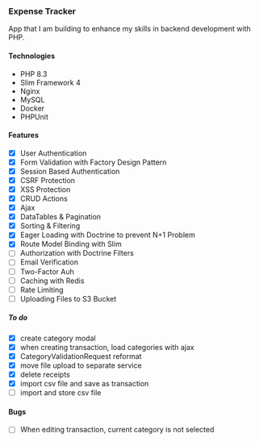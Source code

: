 ### Expense Tracker

App that I am building to enhance my skills in backend development with PHP.

#### Technologies

- PHP 8.3
- Slim Framework 4
- Nginx
- MySQL
- Docker
- PHPUnit

#### Features

- [x] User Authentication
- [x] Form Validation with Factory Design Pattern
- [x] Session Based Authentication
- [x] CSRF Protection
- [x] XSS Protection
- [x] CRUD Actions
- [x] Ajax
- [x] DataTables & Pagination
- [x] Sorting & Filtering
- [x] Eager Loading with Doctrine to prevent N+1 Problem
- [x] Route Model Binding with Slim
- [ ] Authorization with Doctrine Filters
- [ ] Email Verification
- [ ] Two-Factor Auh
- [ ] Caching with Redis
- [ ] Rate Limiting
- [ ] Uploading Files to S3 Bucket

##### To do

- [x] create category modal
- [x] when creating transaction, load categories with ajax
- [x] CategoryValidationRequest reformat
- [x] move file upload to separate service
- [x] delete receipts
- [x] import csv file and save as transaction
- [ ] import and store csv file

#### Bugs

- [ ] When editing transaction, current category is not selected